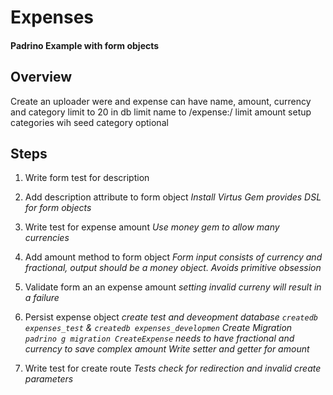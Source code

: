 Expenses
========

#### Padrino Example with form objects

## Overview
Create an uploader were and expense can have name, amount, currency and category
limit to 20 in db
limit name to /expense:/ 
limit amount
setup categories wih seed
category optional

## Steps
1. Write form test for description

2. Add description attribute to form object
  *Install Virtus Gem provides DSL for form objects*

3. Write test for expense amount
  *Use money gem to allow many currencies*

4. Add amount method to form object
  *Form input consists of currency and fractional, output should be a money object. Avoids primitive obsession*

5. Validate form an an expense amount
  *setting invalid curreny will result in a failure*

6. Persist expense object
  *create test and deveopment database `createdb expenses_test` & `createdb expenses_developmen`*
  *Create Migration `padrino g migration CreateExpense` needs to have fractional and currency to save complex amount*
  *Write setter and getter for amount*

7. Write test for create route
  *Tests check for redirection and invalid create parameters*
